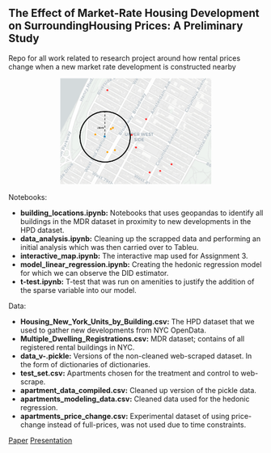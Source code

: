 ## The Effect of Market-Rate Housing Development on SurroundingHousing Prices: A Preliminary Study
Repo for all work related to research project around how rental prices change when a new market rate development is constructed nearby

<p align="center">
	<img src="misc/radius.png" width="300">
</p>

Notebooks:
* **building_locations.ipynb:** Notebooks that uses geopandas to identify all buildings in the MDR dataset in proximity to new developments in the HPD dataset.
* **data_analysis.ipynb:** Cleaning up the scrapped data and performing an initial analysis which was then carried over to Tableu.
* **interactive_map.ipynb:** The interactive map used for Assignment 3.
* **model_linear_regression.ipynb:** Creating the hedonic regression model for which we can observe the DID estimator.
* **t-test.ipynb:** T-test that was run on amenities to justify the addition of the sparse variable into our model.

Data:
* **Housing_New_York_Units_by_Building.csv:** The HPD dataset that we used to gather new developments from NYC OpenData.
* **Multiple_Dwelling_Registrations.csv:** MDR dataset; contains of all registered rental buildings in NYC.
* **data_v-.pickle:** Versions of the non-cleaned web-scraped dataset. In the form of dictionaries of dictionaries.
* **test_set.csv:** Apartments chosen for the treatment and control to web-scrape.
* **apartment_data_compiled.csv:** Cleaned up version of the pickle data.
* **apartments_modeling_data.csv:** Cleaned data used for the hedonic regression.
* **apartments_price_change.csv:** Experimental dataset of using price-change instead of full-prices, was not used due to time constraints.

[Paper](https://github.com/skaragou/6998_NYCRentProject/blob/main/misc/final_paper.pdf)
[Presentation](https://github.com/skaragou/6998_NYCRentProject/blob/main/misc/presentation.pdf)
